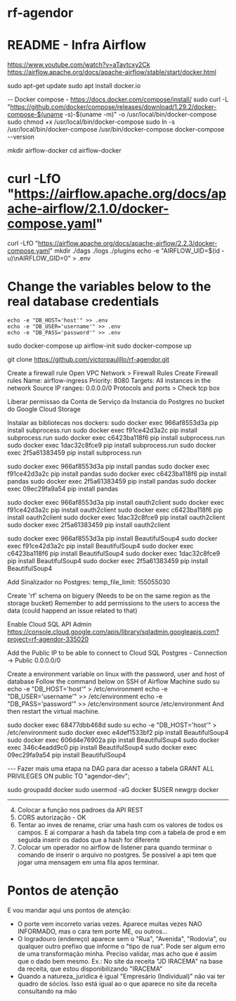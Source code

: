 # rf-agendor

# README - Infra Airflow

https://www.youtube.com/watch?v=aTaytcxy2Ck
https://airflow.apache.org/docs/apache-airflow/stable/start/docker.html

sudo apt-get update
sudo apt install docker.io

-- Docker compose - https://docs.docker.com/compose/install/
sudo curl -L "https://github.com/docker/compose/releases/download/1.29.2/docker-compose-$(uname -s)-$(uname -m)" -o /usr/local/bin/docker-compose
sudo chmod +x /usr/local/bin/docker-compose
sudo ln -s /usr/local/bin/docker-compose /usr/bin/docker-compose
docker-compose --version

mkdir airflow-docker
cd airflow-docker
# curl -LfO "https://airflow.apache.org/docs/apache-airflow/2.1.0/docker-compose.yaml"
curl -LfO "https://airflow.apache.org/docs/apache-airflow/2.2.3/docker-compose.yaml"
mkdir ./dags ./logs ./plugins
echo -e "AIRFLOW_UID=$(id -u)\nAIRFLOW_GID=0" > .env
# Change the variables below to the real database credentials
    echo -e "DB_HOST='host'" >> .env
    echo -e "DB_USER='username'" >> .env
    echo -e "DB_PASS='password'" >> .env

sudo docker-compose up airflow-init
sudo docker-compose up

git clone https://github.com/victorpaulillo/rf-agendor.git

Create a firewall rule Open VPC Network > Firewall Rules Create Firewall rules Name: airflow-ingress Priority: 8080 Targets: All instances in the network Source IP ranges: 0.0.0.0/0 Protocols and ports > Check tcp box

Liberar permissao da Conta de Serviço da Instancia do Postgres no bucket do Google Cloud Storage


Instalar as bibliotecas nos dockers:
sudo docker exec 966af8553d3a                         pip install subprocess.run
sudo docker exec f91ce42d3a2c                         pip install subprocess.run
sudo docker exec c6423ba118f6                         pip install subprocess.run
sudo docker exec 1dac32c8fce9                 pip install subprocess.run
sudo docker exec 2f5a61383459                         pip install subprocess.run

sudo docker exec 966af8553d3a                         pip install pandas
sudo docker exec f91ce42d3a2c                         pip install pandas
sudo docker exec c6423ba118f6                         pip install pandas
sudo docker exec 2f5a61383459                         pip install pandas
sudo docker exec 09ec29fa9a54                 pip install pandas

sudo docker exec 966af8553d3a                         pip install oauth2client
sudo docker exec f91ce42d3a2c                         pip install oauth2client
sudo docker exec c6423ba118f6                         pip install oauth2client
sudo docker exec 1dac32c8fce9                 pip install oauth2client
sudo docker exec 2f5a61383459                         pip install oauth2client

sudo docker exec 966af8553d3a                         pip install BeautifulSoup4
sudo docker exec f91ce42d3a2c                         pip install BeautifulSoup4
sudo docker exec c6423ba118f6                         pip install BeautifulSoup4
sudo docker exec 1dac32c8fce9                 pip install BeautifulSoup4
sudo docker exec 2f5a61383459                         pip install BeautifulSoup4

Add Sinalizador no Postgres:
temp_file_limit: 155055030

Create 'rf' schema on biguery (Needs to be on the same region as the storage bucket)
Remember to add permissions to the users to access the data (could happend an issue related to that)

Enable Cloud SQL API Admin https://console.cloud.google.com/apis/library/sqladmin.googleapis.com?project=rf-agendor-335020

Add the Public IP to be able to connect to Cloud SQL Postgres - Connection -> Public 0.0.0.0/0


Create a environment variable on linux with the password, user and host of database
Follow the command below on SSH of Airflow Machine
    sudo su
    echo -e "DB_HOST='host'" > /etc/environment
    echo -e "DB_USER='username'" >> /etc/environment
    echo -e "DB_PASS='password'" >> /etc/environment
    source /etc/environment
And then restart the virtual machine.

sudo docker exec 68477dbb468d  sudo su echo -e "DB_HOST='host'" > /etc/environment
sudo docker exec e4def1533bf2                 pip install BeautifulSoup4
sudo docker exec 606d4e76902a                 pip install BeautifulSoup4
sudo docker exec 346c4eadd9c0                 pip install BeautifulSoup4
sudo docker exec 09ec29fa9a54                 pip install BeautifulSoup4

--- Fazer mais uma etapa na DAG para dar acesso a tabela GRANT ALL PRIVILEGES ON public TO "agendor-dev";


sudo groupadd docker
sudo usermod -aG docker $USER
newgrp docker

------------------------------------------------------------------------------------


4. Colocar a função nos padroes da API REST 
5. CORS autorização - OK
11. Tentar ao inves de rename, criar uma hash com os valores de todos os campos. E ai comparar a hash da tabela tmp com a tabela de prod e em seguida inserir os dados que a hash for diferente
3. Colocar um operador no airflow de listener para quando terminar o comando de inserir o arquivo no postgres. Se possivel a api tem que jogar uma mensagem em uma fila apos terminar.


# Pontos de atenção
E vou mandar aqui uns pontos de atenção:
- O porte vem incorreto varias vezes. Aparece muitas vezes NAO INFORMADO, mas o cara tem porte ME, ou outros...
- O logradouro (endereço) aparece sem o "Rua", "Avenida", "Rodovia", ou qualquer outro prefixo que informe o "tipo de rua". Pode ser algum erro de uma transformação minha. Preciso validar, mas acho que é assim que o dado bem mesmo. Ex.: No site da receita "JD IRACEMA" na base da receita, que estou disponibilizando "IRACEMA"
- Quando a natureza_juridica é igual "Empresário (Individual)" não vai ter quadro de sócios. Isso está igual ao o que aparece no site da receita consultando na mão


